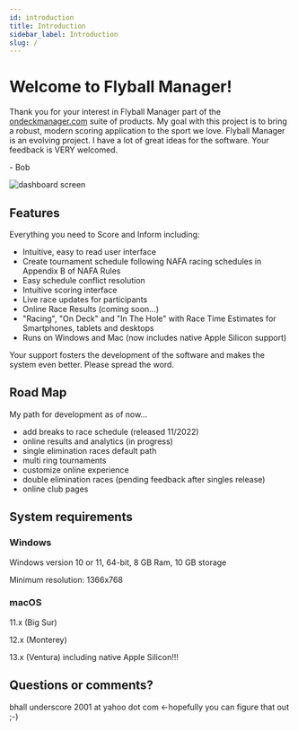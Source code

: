 ```yaml
---
id: introduction
title: Introduction
sidebar_label: Introduction
slug: /
---
```


# Welcome to Flyball Manager!

Thank you for your interest in Flyball Manager part of the [ondeckmanager.com](https://www.ondeckmanager.com) suite of products. My goal with this project is to bring a robust, modern scoring application to the sport we love. Flyball Manager is an evolving project. I have a lot of great ideas for the software. Your feedback is VERY welcomed.

\- Bob

![dashboard screen](/img/dashboard-screen.svg)

## Features

Everything you need to Score and Inform including:

- Intuitive, easy to read user interface
- Create tournament schedule following NAFA racing schedules in Appendix B of NAFA Rules
- Easy schedule conflict resolution
- Intuitive scoring interface
- Live race updates for participants
- Online Race Results \(coming soon...\)
- "Racing", "On Deck" and "In The Hole" with Race Time Estimates for Smartphones, tablets and desktops
- Runs on Windows and Mac (now includes native Apple Silicon support)

Your support fosters the development of the software and makes the system even better. Please spread the word.

## Road Map

My path for development as of now...

- add breaks to race schedule (released 11/2022)
- online results and analytics (in progress)
- single elimination races default path
- multi ring tournaments
- customize online experience
- double elimination races (pending feedback after singles release)
- online club pages

## System requirements

### Windows

Windows version 10 or 11, 64-bit, 8 GB Ram, 10 GB storage

Minimum resolution: 1366x768

### macOS

11.x (Big Sur)

12.x (Monterey)

13.x (Ventura) including native Apple Silicon!!!

## Questions or comments?

bhall underscore 2001 at yahoo dot com <-hopefully you can figure that out ;-)
